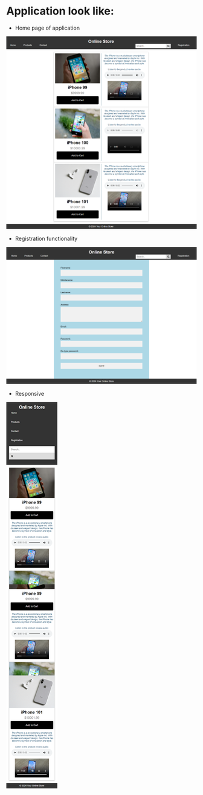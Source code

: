 
# Application look like:
  - Home page of application

![Home page of application](https://github.com/Vijay-Kumavat/online-store/blob/master/images/Online-Store-Assignment-1.png)
  - Registration functionality
    
![Registration functionality](https://github.com/Vijay-Kumavat/online-store/blob/master/images/Online-Store-Assignment-2.png)
  - Responsive
    
![Responsive](https://github.com/Vijay-Kumavat/online-store/blob/master/images/Online-Store-Assignment-3.png)
